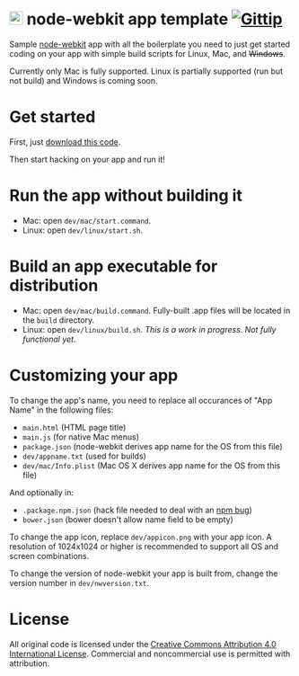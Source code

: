 <img src='https://raw.github.com/kethinov/node-webkit-app-template/master/dev/appicon.png' alt='' width='24' height='24'> node-webkit app template [![Gittip](http://img.shields.io/gittip/kethinov.png)](https://www.gittip.com/kethinov/)
===

Sample [node-webkit](https://github.com/rogerwang/node-webkit) app with all the boilerplate you need to just get started coding on your app with simple build scripts for Linux, Mac, and ~~Windows~~.

Currently only Mac is fully supported. Linux is partially supported (run but not build) and Windows is coming soon.

Get started
===

First, just [download this code](https://github.com/kethinov/node-webkit-app-template/archive/master.zip).

Then start hacking on your app and run it!

Run the app without building it
===

- Mac: open `dev/mac/start.command`.
- Linux: open `dev/linux/start.sh`.

Build an app executable for distribution
===

- Mac: open `dev/mac/build.command`. Fully-built .app files will be located in the `build` directory.
- Linux: open `dev/linux/build.sh`. *This is a work in progress. Not fully functional yet.*

Customizing your app
===

To change the app's name, you need to replace all occurances of "App Name" in the following files:

- `main.html` (HTML page title)
- `main.js` (for native Mac menus)
- `package.json` (node-webkit derives app name for the OS from this file)
- `dev/appname.txt` (used for builds)
- `dev/mac/Info.plist` (Mac OS X derives app name for the OS from this file)

And optionally in:

- `.package.npm.json` (hack file needed to deal with an [npm bug](https://github.com/npm/npm/issues/5490))
- `bower.json` (bower doesn't allow name field to be empty)

To change the app icon, replace `dev/appicon.png` with your app icon. A resolution of 1024x1024 or higher is recommended to support all OS and screen combinations.

To change the version of node-webkit your app is built from, change the version number in `dev/nwversion.txt`.

License
===

All original code is licensed under the [Creative Commons Attribution 4.0 International License](http://creativecommons.org/licenses/by/4.0/). Commercial and noncommercial use is permitted with attribution.
